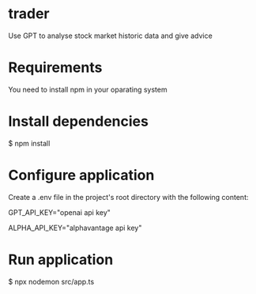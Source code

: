# trader
Use GPT to analyse stock market historic data and give advice

# Requirements
You need to install npm in your oparating system

# Install dependencies
$ npm install

# Configure application
Create a .env file in the project's root directory with the following content:

GPT_API_KEY="openai api key"

ALPHA_API_KEY="alphavantage api key"

# Run application
$ npx nodemon src/app.ts

